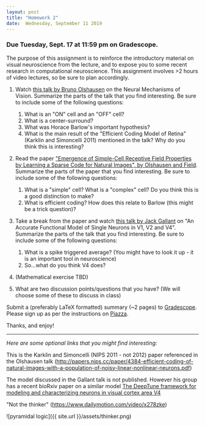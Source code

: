 ```yaml
---
layout: post
title: "Homework 2"
date:  Wednesday, September 11 2019
---
```



### Due Tuesday, Sept. 17 at 11:59 pm on Gradescope. 

The purpose of this assignment is to reinforce the introductory material on visual neuroscience from the lecture, and to expose you to some recent research in computational neuroscience. This assignment involves >2 hours of video lectures, so be sure to plan accordingly.

1. Watch [this talk by Bruno Olshausen](https://simons.berkeley.edu/talks/olshausen-neural) on the Neural Mechanisms of Vision. Summarize the parts of the talk that you find interesting. Be sure to include some of the following questions:
    1. What is an "ON" cell and an "OFF" cell?
    2. What is a center-surround?
    3. What was Horace Barlow's important hypothesis?
    4. What is the main result of the "Efficient Coding Model of Retina" (Karklin and Simoncelli 2011) mentioned in the talk? Why do you think this is interesting?


2. Read the paper ["Emergence of Simple-Cell Receptive Field Properties by Learning a Sparse Code for Natural Images", by Olshausen and Field](http://www.cns.nyu.edu/~tony/vns/readings/olshausen-field-1996.pdf). Summarize the parts of the paper that you find interesting. Be sure to include some of the following questions:
    1. What is a "simple" cell? What is a "complex" cell? Do you think this is a good distinction to make?
    2. What is efficient coding? How does this relate to Barlow (this might be a trick question)? 
  

3. Take a break from the paper and watch [this talk by Jack Gallant](https://simons.berkeley.edu/talks/jack-gallant-2-15-18) on "An Accurate Functional Model of Single Neurons in V1, V2 and V4". Summarize the parts of the talk that you find interesting. Be sure to include some of the following questions:
    1. What is a spike triggered average? (You might have to look it up - it is an important tool in neuroscience)
    2. So...what do you think V4 does?

4. (Mathematical exercise TBD)


5. What are two discussion points/questions that you have? (We will choose some of these to discuss in class)

Submit a (preferably LaTeX formatted) summary (~2 pages) to [Gradescope](https://www.gradescope.com/courses/61715). Please sign up as per the instructions on [Piazza](https://piazza.com/columbia/fall2019/comse6998_004_2019_1topicsincomputerscience). 

Thanks, and enjoy!

----------
_Here are some optional links that you might find interesting:_

This is the Karklin and Simoncelli (NIPS 2011 - not 2012) paper referenced in the Olshausen talk (http://papers.nips.cc/paper/4384-efficient-coding-of-natural-images-with-a-population-of-noisy-linear-nonlinear-neurons.pdf)

The model discussed in the Gallant talk is not published. However his group has a recent bioRxiv paper on a similar model [The DeepTune framework for modeling and
characterizing neurons in visual cortex area V4](https://www.biorxiv.org/content/biorxiv/early/2018/11/09/465534.full.pdf)


"Not the thinker" (https://www.dailymotion.com/video/x278zke)

![pyramidal logic]({{ site.url }}/assets/thinker.png)
